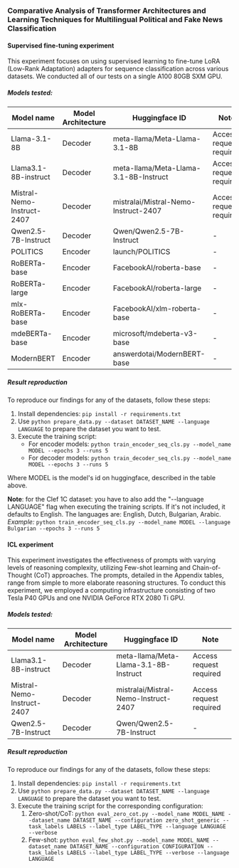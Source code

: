 ### Comparative Analysis of Transformer Architectures and Learning Techniques for Multilingual Political and Fake News Classification

#### Supervised fine-tuning experiment

This experiment focuses on using supervised learning to fine-tune LoRA (Low-Rank Adaptation) adapters for sequence classification across various datasets. We conducted all of our tests on a single A100 80GB SXM GPU.

##### Models tested:

| Model name                 | Model Architecture | Huggingface ID                        | Note                    |
| -------------------------- | ------------------ | ------------------------------------- | ----------------------- |
| Llama-3.1-8B               | Decoder            | meta-llama/Meta-Llama-3.1-8B          | Access request required |
| Llama3.1-8B-instruct       | Decoder            | meta-llama/Meta-Llama-3.1-8B-Instruct | Access request required |
| Mistral-Nemo-Instruct-2407 | Decoder            | mistralai/Mistral-Nemo-Instruct-2407  | Access request required |
| Qwen2.5-7B-Instruct        | Decoder            | Qwen/Qwen2.5-7B-Instruct              | -                       |
| POLITICS                   | Encoder            | launch/POLITICS                       | -                       |
| RoBERTa-base               | Encoder            | FacebookAI/roberta-base               | -                       |
| RoBERTa-large              | Encoder            | FacebookAI/roberta-large              | -                       |
| mlx-RoBERTa-base           | Encoder            | FacebookAI/xlm-roberta-base           | -                       |
| mdeBERTa-base              | Encoder            | microsoft/mdeberta-v3-base            | -                       |
| ModernBERT                 | Encoder            | answerdotai/ModernBERT-base           | -                       |

##### Result reproduction

To reproduce our findings for any of the datasets, follow these steps:

1. Install dependencies: `pip install -r requirements.txt`
2. Use `python prepare_data.py --dataset DATASET_NAME --language LANGUAGE` to prepare the dataset you want to test.
3. Execute the training script:
   - For encoder models: `python train_encoder_seq_cls.py --model_name MODEL --epochs 3 --runs 5`
   - For decoder models: `python train_decoder_seq_cls.py --model_name MODEL --epochs 3 --runs 5`

Where MODEL is the model's id on huggingface, described in the table above.

**Note**: for the Clef 1C dataset: you have to also add the "--language LANGUAGE" flag when executing the training scripts. If it's not included, it defaults to English. The languages are: English, Dutch, Bulgarian, Arabic.  
_Example:_ `python train_encoder_seq_cls.py --model_name MODEL --language Bulgarian --epochs 3 --runs 5`

#### ICL experiment

This experiment investigates the effectiveness of prompts with varying levels of reasoning complexity, utilizing Few-shot learning and Chain-of-Thought (CoT) approaches. The prompts, detailed in the Appendix tables, range from simple to more elaborate reasoning structures. To conduct this experiment, we employed a computing infrastructure consisting of two Tesla P40 GPUs and one NVIDIA GeForce RTX 2080 Ti GPU.

##### Models tested:

| Model name                 | Model Architecture | Huggingface ID                        | Note                    |
| -------------------------- | ------------------ | ------------------------------------- | ----------------------- |
| Llama3.1-8B-instruct       | Decoder            | meta-llama/Meta-Llama-3.1-8B-Instruct | Access request required |
| Mistral-Nemo-Instruct-2407 | Decoder            | mistralai/Mistral-Nemo-Instruct-2407  | Access request required |
| Qwen2.5-7B-Instruct        | Decoder            | Qwen/Qwen2.5-7B-Instruct              | -                       |

##### Result reproduction

To reproduce our findings for any of the datasets, follow these steps:

1. Install dependencies: `pip install -r requirements.txt`
2. Use `python prepare_data.py --dataset DATASET_NAME --language LANGUAGE` to prepare the dataset you want to test.
3. Execute the training script for the corresponding configuration:
   1. Zero-shot/CoT: `python eval_zero_cot.py --model_name MODEL_NAME --dataset_name DATASET_NAME --configuration zero_shot_generic --task_labels LABELS --label_type LABEL_TYPE --language LANGUAGE --verbose`
   2. Few-shot: `python eval_few_shot.py --model_name MODEL_NAME --dataset_name DATASET_NAME --configuration CONFIGURATION --task_labels LABELS --label_type LABEL_TYPE --verbose --language LANGUAGE`
